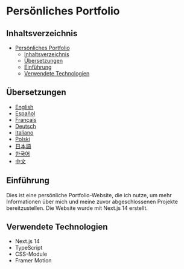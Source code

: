 # Persönliches Portfolio

## Inhaltsverzeichnis

- [Persönliches Portfolio](#persönliches-portfolio)
  - [Inhaltsverzeichnis](#inhaltsverzeichnis)
  - [Übersetzungen](#übersetzungen)
  - [Einführung](#einführung)
  - [Verwendete Technologien](#verwendete-technologien)

## Übersetzungen

- [English](/README.md)
- [Español](/docs/README.es.md)
- [Français](/docs/README.fr.md)
- [Deutsch](/docs/README.de.md)
- [Italiano](/docs/README.it.md)
- [Polski](/docs/README.pl.md)
- [日本語](/docs/README.ja.md)
- [한국어](/docs/README.ko.md)
- [中文](/docs/README.zh.md)

## Einführung

Dies ist eine persönliche Portfolio-Website, die ich nutze, um mehr Informationen über mich und meine zuvor abgeschlossenen Projekte bereitzustellen. Die Website wurde mit Next.js 14 erstellt.

## Verwendete Technologien

- Next.js 14
- TypeScript
- CSS-Module
- Framer Motion
